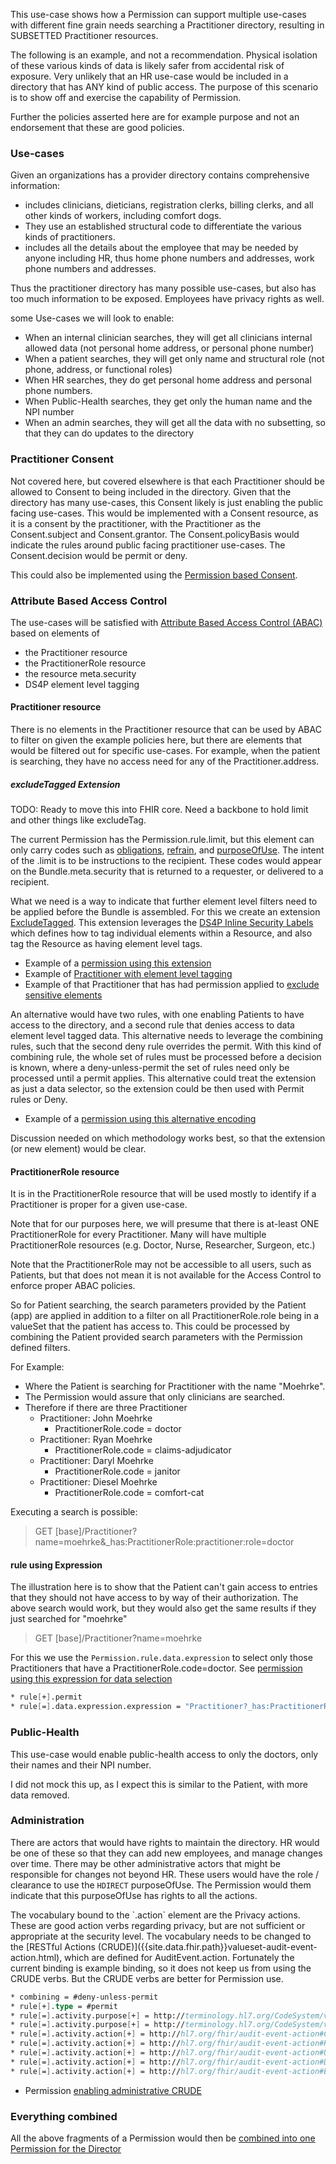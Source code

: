 This use-case shows how a Permission can support multiple use-cases with different fine grain needs searching a Practitioner directory, resulting in SUBSETTED Practitioner resources. 

<div markdown="1" class="dragon">
The following is an example, and not a recommendation. Physical isolation of these various kinds of data is likely safer from accidental risk of exposure. Very unlikely that an HR use-case would be included in a directory that has ANY kind of public access. The purpose of this scenario is to show off and exercise the capability of Permission.

Further the policies asserted here are for example purpose and not an endorsement that these are good policies.
</div>

### Use-cases

Given an organizations has a provider directory contains comprehensive information:

- includes clinicians, dieticians, registration clerks, billing clerks, and all other kinds of workers, including comfort dogs.
- They use an established structural code to differentiate the various kinds of practitioners.
- includes all the details about the employee that may be needed by anyone including HR, thus home phone numbers and addresses, work phone numbers and addresses.

Thus the practitioner directory has many possible use-cases, but also has too much information to be exposed. Employees have privacy rights as well.

some Use-cases we will look to enable:

- When an internal clinician searches, they will get all clinicians internal allowed data (not personal home address, or personal phone number)
- When a patient searches, they will get only name and structural role (not phone, address, or functional roles)
- When HR searches, they do get personal home address and personal phone numbers.
- When Public-Health searches, they get only the human name and the NPI number
- When an admin searches, they will get all the data with no subsetting, so that they can do updates to the directory

### Practitioner Consent

Not covered here, but covered elsewhere is that each Practitioner should be allowed to Consent to being included in the directory. Given that the directory has many use-cases, this Consent likely is just enabling the public facing use-cases. This would be implemented with a Consent resource, as it is a consent by the practitioner, with the Practitioner as the Consent.subject and Consent.grantor. The Consent.policyBasis would indicate the rules around public facing practitioner use-cases. The Consent.decision would be permit or deny.

This could also be implemented using the [Permission based Consent](consent.html).

### Attribute Based Access Control

The use-cases will be satisfied with [Attribute Based Access Control (ABAC)](overriding.html) based on elements of

- the Practitioner resource
- the PractitionerRole resource
- the resource meta.security
- DS4P element level tagging

#### Practitioner resource

There is no elements in the Practitioner resource that can be used by ABAC to filter on given the example policies here, but there are elements that would be filtered out for specific use-cases. For example, when the patient is searching, they have no access need for any of the Practitioner.address.

##### excludeTagged Extension

<div markdown="1" class="stu-note">

TODO: Ready to move this into FHIR core. Need a backbone to hold limit and other things like excludeTag. 

The current Permission has the Permission.rule.limit, but this element can only carry codes such as [obligations](https://terminology.hl7.org/ValueSet-v3-ObligationPolicy.html), [refrain](https://terminology.hl7.org/ValueSet-v3-RefrainPolicy.html), and [purposeOfUse](https://terminology.hl7.org/ValueSet-v3-PurposeOfUse.html). The intent of the .limit is to be instructions to the recipient. These codes would appear on the Bundle.meta.security that is returned to a requester, or delivered to a recipient.

What we need is a way to indicate that further element level filters need to be applied before the Bundle is assembled. For this we create an extension [ExcludeTagged](StructureDefinition-dap.excludeTagged.html). This extension leverages the [DS4P Inline Security Labels]({{site.data.fhir.ds4p}}/inline_security_labels.html) which defines how to tag individual elements within a Resource, and also tag the Resource as having element level tags.

- Example of a [permission using this extension](Permission-ex-permission-directory-exclude-location.html)
- Example of [Practitioner with element level tagging](Practitioner-ex-practitioner-sensitive.html)
- Example of that Practitioner that has had permission applied to [exclude sensitive elements](Practitioner-ex-practitioner-de-sensitive.html)

An alternative would have two rules, with one enabling Patients to have access to the directory, and a second rule that denies access to data element level tagged data. This alternative needs to leverage the combining rules, such that the second deny rule overrides the permit. With this kind of combining rule, the whole set of rules must be processed before a decision is known, where a deny-unless-permit the set of rules need only be processed until a permit applies. This alternative could treat the extension as just a data selector, so the extension could be then used with Permit rules or Deny.

- Example of a [permission using this alternative encoding](Permission-ex-permission-directory-exclude-location-alt2.html)

Discussion needed on which methodology works best, so that the extension (or new element) would be clear.
</div>

#### PractitionerRole resource

It is in the PractitionerRole resource that will be used mostly to identify if a Practitioner is proper for a given use-case.

Note that for our purposes here, we will presume that there is at-least ONE PractitionerRole for every Practitioner. Many will have multiple PractitionerRole resources (e.g. Doctor, Nurse, Researcher, Surgeon, etc.)

Note that the PractitionerRole may not be accessible to all users, such as Patients, but that does not mean it is not available for the Access Control to enforce proper ABAC policies.

So for Patient searching, the search parameters provided by the Patient (app) are applied in addition to a filter on all PractitionerRole.role being in a valueSet that the patient has access to. This could be processed by combining the Patient provided search parameters with the Permission defined filters.

For Example:

- Where the Patient is searching for Practitioner with the name "Moehrke".
- The Permission would assure that only clinicians are searched.
- Therefore if there are three Practitioner
  - Practitioner: John Moehrke
    - PractitionerRole.code = doctor
  - Practitioner: Ryan Moehrke
    - PractitionerRole.code = claims-adjudicator
  - Practitioner: Daryl Moehrke
    - PractitionerRole.code = janitor
  - Practitioner: Diesel Moehrke
    - PractitionerRole.code = comfort-cat

Executing a search is possible:

> GET [base]/Practitioner?name=moehrke&_has:PractitionerRole:practitioner:role=doctor

#### rule using Expression

The illustration here is to show that the Patient can't gain access to entries that they should not have access to by way of their authorization. The above search would work, but they would also get the same results if they just searched for "moehrke"

> GET [base]/Practitioner?name=moehrke

For this we use the `Permission.rule.data.expression` to select only those Practitioners that have a PractitionerRole.code=doctor. See [permission using this expression for data selection](Permission-ex-permission-directory-doctors-only.html)

```fs
* rule[+].permit
* rule[=].data.expression.expression = "Practitioner?_has:PractitionerRole:practitioner:role=doctor"
```

### Public-Health

This use-case would enable public-health access to only the doctors, only their names and their NPI number.

I did not mock this up, as I expect this is similar to the Patient, with more data removed.

### Administration

There are actors that would have rights to maintain the directory. HR would be one of these so that they can add new employees, and manage changes over time. There may be other administrative actors that might be responsible for changes not beyond HR. These users would have the role / clearance to use the `HDIRECT` purposeOfUse. The Permission would them indicate that this purposeOfUse has rights to all the actions. 

<div markdown="1" class="stu-note">
The vocabulary bound to the `.action` element are the Privacy actions. These are good action verbs regarding privacy, but are not sufficient or appropriate at the security level. The vocabulary needs to be changed to the [RESTful Actions (CRUDE)]({{site.data.fhir.path}}valueset-audit-event-action.html), which are defined for AuditEvent.action. Fortunately the current binding is example binding, so it does not keep us from using the CRUDE verbs. But the CRUDE verbs are better for Permission use.
</div>

```fs
* combining = #deny-unless-permit
* rule[+].type = #permit
* rule[=].activity.purpose[+] = http://terminology.hl7.org/CodeSystem/v3-ActReason#HDIRECT
* rule[=].activity.purpose[+] = http://terminology.hl7.org/CodeSystem/v3-ActReason#HSYSADMIN
* rule[=].activity.action[+] = http://hl7.org/fhir/audit-event-action#C
* rule[=].activity.action[+] = http://hl7.org/fhir/audit-event-action#R
* rule[=].activity.action[+] = http://hl7.org/fhir/audit-event-action#U
* rule[=].activity.action[+] = http://hl7.org/fhir/audit-event-action#D
* rule[=].activity.action[+] = http://hl7.org/fhir/audit-event-action#E
```

- Permission [enabling administrative CRUDE](Permission-ex-permission-directory-admin.html)

### Everything combined

All the above fragments of a Permission would then be [combined into one Permission for the Director](Permission-ex-permission-directory-all.html)
